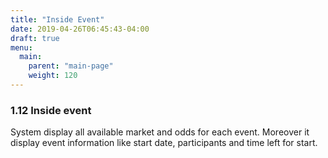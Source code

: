 ```yaml
---
title: "Inside Event"
date: 2019-04-26T06:45:43-04:00
draft: true
menu:
  main:
    parent: "main-page"
    weight: 120
---
```


### 1.12 Inside event

System display all available market and odds for each event. Moreover it display event information like start date, participants and time left for start.
